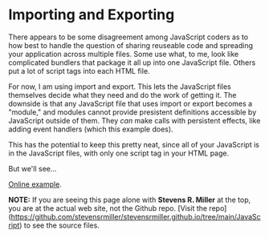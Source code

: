 # Importing and Exporting

There appears to be some disagreement among JavaScript coders as to how
best to handle the question of sharing reuseable code and spreading your
application across multiple files. Some use what, to me, look like complicated
bundlers that package it all up into one JavaScript file. Others put a
lot of script tags into each HTML file.

For now, I am using import and export. This lets the JavaScript files themselves
decide what they need and do the work of getting it. The downside is that
any JavaScript file that uses import or export becomes a "module," and
modules cannot provide presistent definitions accessible by JavaScript
outside of them. They _can_ make calls with persistent effects, like
adding event handlers (which this example does).

This has the potential to keep this pretty neat, since all of your JavaScript
is in the JavaScript files, with only one script tag in your HTML page.

But we'll see...

[Online example](Main.html).

**NOTE:** If you are seeing this page alone with **Stevens R. Miller** at the top,
you are at the actual web site, not the Github repo. 
[Visit the repo]
(https://github.com/stevensrmiller/stevensrmiller.github.io/tree/main/JavaScript)
to see the source files.